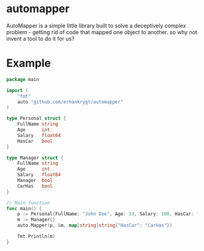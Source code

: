 # automapper

AutoMapper is a simple little library built to solve a deceptively complex problem - getting rid of code that mapped one object to another. so why not invent a tool to do it for us?


# Example
```go
package main

import (
	"fmt"
	auto "github.com/erhankrygt/automapper"
)

type Personal struct {
	FullName string
	Age      int
	Salary   float64
	HasCar   bool
}

type Manager struct {
	FullName string
	Age      int
	Salary   float64
	Manager  bool
	CarHas   bool
}

// Main function
func main() {
	p := Personal{FullName: "John Doe", Age: 33, Salary: 100, HasCar: false}
	m := Manager{}
	auto.Mapper(p, &m, map[string]string{"HasCar": "CarHas"})

	fmt.Println(m)
}
```
